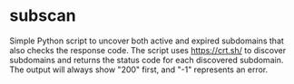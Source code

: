 # subscan
Simple Python script to uncover both active and expired subdomains that also checks the response code.
The script uses https://crt.sh/ to discover subdomains and returns the status code for each discovered subdomain. The output will always show "200" first, and "-1" represents an error.
